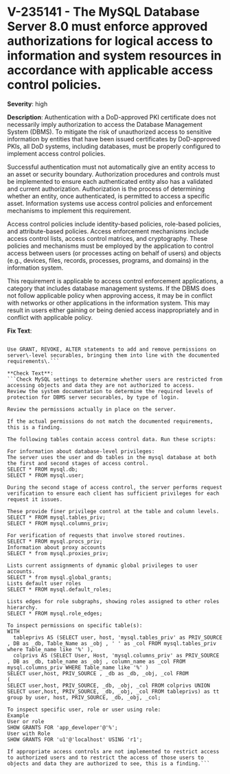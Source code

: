 # V-235141 - The MySQL Database Server 8.0 must enforce approved authorizations for logical access to information and system resources in accordance with applicable access control policies.

**Severity**: high

**Description**:
Authentication with a DoD-approved PKI certificate does not necessarily imply authorization to access the Database Management System (DBMS). To mitigate the risk of unauthorized access to sensitive information by entities that have been issued certificates by DoD-approved PKIs, all DoD systems, including databases, must be properly configured to implement access control policies. 

Successful authentication must not automatically give an entity access to an asset or security boundary. Authorization procedures and controls must be implemented to ensure each authenticated entity also has a validated and current authorization. Authorization is the process of determining whether an entity, once authenticated, is permitted to access a specific asset. Information systems use access control policies and enforcement mechanisms to implement this requirement. 

Access control policies include identity-based policies, role-based policies, and attribute-based policies. Access enforcement mechanisms include access control lists, access control matrices, and cryptography. These policies and mechanisms must be employed by the application to control access between users (or processes acting on behalf of users) and objects (e.g., devices, files, records, processes, programs, and domains) in the information system. 

This requirement is applicable to access control enforcement applications, a category that includes database management systems. If the DBMS does not follow applicable policy when approving access, it may be in conflict with networks or other applications in the information system. This may result in users either gaining or being denied access inappropriately and in conflict with applicable policy.

**Fix Text**:
```Configure the MySQL Database Server 8\.0 settings and access controls to permit user access only to objects and data that the user is authorized to view or interact with, and to prevent access to all other objects and data\.

Use GRANT, REVOKE, ALTER statements to add and remove permissions on server\-level securables, bringing them into line with the documented requirements\.```

**Check Text**:
```Check MySQL settings to determine whether users are restricted from accessing objects and data they are not authorized to access. 
Review the system documentation to determine the required levels of protection for DBMS server securables, by type of login. 

Review the permissions actually in place on the server. 

If the actual permissions do not match the documented requirements, this is a finding. 

The following tables contain access control data. Run these scripts:

For information about database-level privileges:
The server uses the user and db tables in the mysql database at both the first and second stages of access control.
SELECT * FROM mysql.db;
SELECT * FROM mysql.user;

During the second stage of access control, the server performs request verification to ensure each client has sufficient privileges for each request it issues. 

These provide finer privilege control at the table and column levels.
SELECT * FROM mysql.tables_priv;
SELECT * FROM mysql.columns_priv;

For verification of requests that involve stored routines.
SELECT * FROM mysql.procs_priv;
Information about proxy accounts
SELECT * from mysql.proxies_priv;

Lists current assignments of dynamic global privileges to user accounts.
SELECT * from mysql.global_grants;
Lists default user roles
SELECT * FROM mysql.default_roles;

Lists edges for role subgraphs, showing roles assigned to other roles hierarchy.
SELECT * FROM mysql.role_edges;

To inspect permissions on specific table(s):
WITH
  tableprivs AS (SELECT user, host, 'mysql.tables_priv' as PRIV_SOURCE , DB as _db, Table_Name as _obj , ' ' as _col FROM mysql.tables_priv where Table_name like '%' ),
  colprivs AS (SELECT User, Host, 'mysql.columns_priv' as PRIV_SOURCE , DB as _db, table_name as _obj , column_name as _col FROM mysql.columns_priv WHERE Table_name like '%' )
SELECT user,host, PRIV_SOURCE , _db as _db, _obj, _col FROM
(
SELECT user,host, PRIV_SOURCE, _db, _obj, _col FROM colprivs UNION
SELECT user,host, PRIV_SOURCE, _db, _obj, _col FROM tableprivs) as tt group by user, host, PRIV_SOURCE, _db, _obj, _col;

To inspect specific user, role or user using role:
Example
User or role
SHOW GRANTS FOR 'app_developer'@'%';
User with Role
SHOW GRANTS FOR 'u1'@'localhost' USING 'r1';

If appropriate access controls are not implemented to restrict access to authorized users and to restrict the access of those users to objects and data they are authorized to see, this is a finding.```
